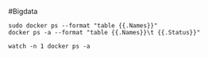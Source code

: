 #Bigdata

```shell
sudo docker ps --format "table {{.Names}}"
docker ps -a --format "table {{.Names}}\t {{.Status}}"

watch -n 1 docker ps -a

```